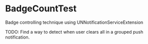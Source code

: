 # BadgeCountTest

Badge controlling technique using UNNotificationServiceExtension

TODO: Find a way to detect when user clears all in a grouped push notification.
